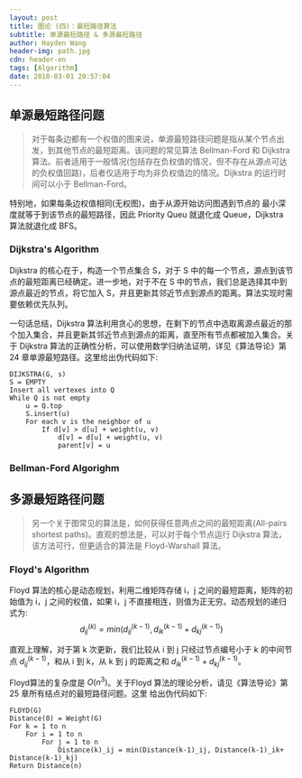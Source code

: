 ```yaml
---
layout: post
title: 图论 (四)：最短路径算法
subtitle: 单源最短路径 & 多源最短路径
author: Hayden Wang
header-img: path.jpg
cdn: header-on
tags: [Algorithm]
date: 2018-03-01 20:57:04
---
```


## 单源最短路径问题

> 对于每条边都有一个权值的图来说，单源最短路径问题是指从某个节点出 发，到其他节点的最短距离。该问题的常见算法 Bellman-Ford 和 Dijkstra 算法。前者适用于一般情况(包括存在负权值的情况，但不存在从源点可达的负权值回路)，后者仅适用于均为非负权值边的情况。Dijkstra 的运行时间可以小于 Bellman-Ford。

特别地，如果每条边权值相同(无权图)，由于从源开始访问图遇到节点的 最小深度就等于到该节点的最短路径，因此 Priority Queu 就退化成 Queue，Dijkstra 算法就退化成 BFS。

### Dijkstra's Algorithm

Dijkstra 的核心在于，构造一个节点集合 S，对于 S 中的每一个节点，源点到该节点的最短距离已经确定。进一步地，对于不在 S 中的节点，我们总是选择其中到源点最近的节点，将它加入 S，并且更新其邻近节点到源点的距离。算法实现时需要依赖优先队列。

一句话总结，Dijkstra 算法利用贪心的思想，在剩下的节点中选取离源点最近的那个加入集合，并且更新其邻近节点到源点的距离，直至所有节点都被加入集合。关于 Dijkstra 算法的正确性分析，可以使用数学归纳法证明，详见《算法导论》第 24 章单源最短路径。这里给出伪代码如下:

```
DIJKSTRA(G, s)
S = EMPTY
Insert all vertexes into Q 
While Q is not empty
    u = Q.top
    S.insert(u)
    For each v is the neighbor of u
        If d[v] > d[u] + weight(u, v) 
            d[v] = d[u] + weight(u, v) 
            parent[v] = u
```

### Bellman-Ford Algorighm


## 多源最短路径问题

> 另一个关于图常见的算法是，如何获得任意两点之间的最短距离(All-pairs shortest paths)。直观的想法是，可以对于每个节点运行 Dijkstra 算法，该方法可行，但更适合的算法是 Floyd-Warshall 算法。

### Floyd's Algorithm

Floyd 算法的核心是动态规划，利用二维矩阵存储 i，j 之间的最短距离，矩阵的初始值为 i，j 之间的权值，如果 i，j 不直接相连，则值为正无穷。动态规划的递归式为:
$$ d_{ij}^{(k)}=min(d_{ij}^{(k-1)},d_{ik}^{(k-1)}+d_{kj}^{(k-1)}) $$

直观上理解，对于第 k 次更新，我们比较从 i 到 j 只经过节点编号小于 k 的中间节点 $d_{ij}^{(k-1)}$，和从 i 到 k，从 k 到 j 的距离之和 $d_{ik}^{(k-1)}+d_{kj}^{(k-1)}$。

Floyd算法的复杂度是 $O(n^3)$。关于Floyd 算法的理论分析，请见《算法导论》第 25 章所有结点对的最短路径问题。这里 给出伪代码如下:

```
FLOYD(G)
Distance(0) = Weight(G) 
For k = 1 to n
    For i = 1 to n 
        For j = 1 to n
            Distance(k)_ij = min(Distance(k-1)_ij, Distance(k-1)_ik+ Distance(k-1)_kj) 
Return Distance(n)
```
